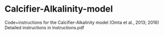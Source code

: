 # Calcifier-Alkalinity-model
Code+instructions for the Calcifier-Alkalinity model (Omta et al., 2013; 2016)
Detailed instructions in Instructions.pdf 
